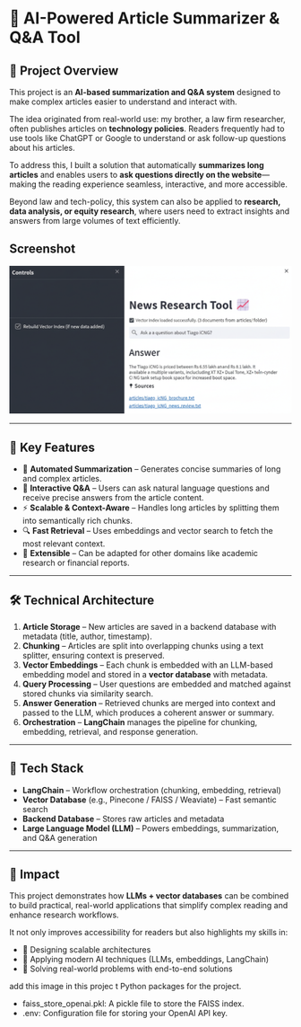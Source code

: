 
 # 📖 AI-Powered Article Summarizer & Q&A Tool  

## 📌 Project Overview  
This project is an **AI-based summarization and Q&A system** designed to make complex articles easier to understand and interact with.  

The idea originated from real-world use: my brother, a law firm researcher, often publishes articles on **technology policies**. Readers frequently had to use tools like ChatGPT or Google to understand or ask follow-up questions about his articles.  

To address this, I built a solution that automatically **summarizes long articles** and enables users to **ask questions directly on the website**—making the reading experience seamless, interactive, and more accessible.  

Beyond law and tech-policy, this system can also be applied to **research, data analysis, or equity research**, where users need to extract insights and answers from large volumes of text efficiently.  

## Screenshot

![News Research Tool](News%20Research%20Tool.png)

---

## 🚀 Key Features  
- 📝 **Automated Summarization** – Generates concise summaries of long and complex articles.  
- 💬 **Interactive Q&A** – Users can ask natural language questions and receive precise answers from the article content.  
- ⚡ **Scalable & Context-Aware** – Handles long articles by splitting them into semantically rich chunks.  
- 🔍 **Fast Retrieval** – Uses embeddings and vector search to fetch the most relevant context.  
- 🔧 **Extensible** – Can be adapted for other domains like academic research or financial reports.  

---

## 🛠️ Technical Architecture  
1. **Article Storage** – New articles are saved in a backend database with metadata (title, author, timestamp).  
2. **Chunking** – Articles are split into overlapping chunks using a text splitter, ensuring context is preserved.  
3. **Vector Embeddings** – Each chunk is embedded with an LLM-based embedding model and stored in a **vector database** with metadata.  
4. **Query Processing** – User questions are embedded and matched against stored chunks via similarity search.  
5. **Answer Generation** – Retrieved chunks are merged into context and passed to the LLM, which produces a coherent answer or summary.  
6. **Orchestration** – **LangChain** manages the pipeline for chunking, embedding, retrieval, and response generation.  

---

## 🧰 Tech Stack  
- **LangChain** – Workflow orchestration (chunking, embedding, retrieval)  
- **Vector Database** (e.g., Pinecone / FAISS / Weaviate) – Fast semantic search  
- **Backend Database** – Stores raw articles and metadata  
- **Large Language Model (LLM)** – Powers embeddings, summarization, and Q&A generation  

---

## 🎯 Impact  
This project demonstrates how **LLMs + vector databases** can be combined to build practical, real-world applications that simplify complex reading and enhance research workflows.  

It not only improves accessibility for readers but also highlights my skills in:  
- 📐 Designing scalable architectures  
- 🤖 Applying modern AI techniques (LLMs, embeddings, LangChain)  
- 🔗 Solving real-world problems with end-to-end solutions  

add this image in this projec t Python packages for the project.
- faiss_store_openai.pkl: A pickle file to store the FAISS index.
- .env: Configuration file for storing your OpenAI API key.
